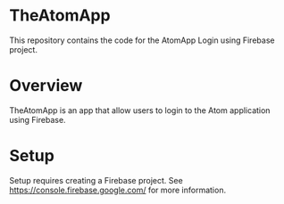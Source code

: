 # TheAtomApp
This repository contains the code for the AtomApp Login using Firebase project.

# Overview
TheAtomApp is an app that allow users to login to the Atom application using Firebase.

# Setup
Setup requires creating a Firebase project. See https://console.firebase.google.com/ for more information.
